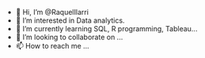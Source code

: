 - 👋 Hi, I’m @RaquelIlarri
- 👀 I’m interested in Data analytics. 
- 🌱 I’m currently learning SQL, R programming, Tableau...
- 💞️ I’m looking to collaborate on ...
- 📫 How to reach me ...

<!---
RaquelIlarri/RaquelIlarri is a ✨ special ✨ repository because its `README.md` (this file) appears on your GitHub profile.
You can click the Preview link to take a look at your changes.
--->

